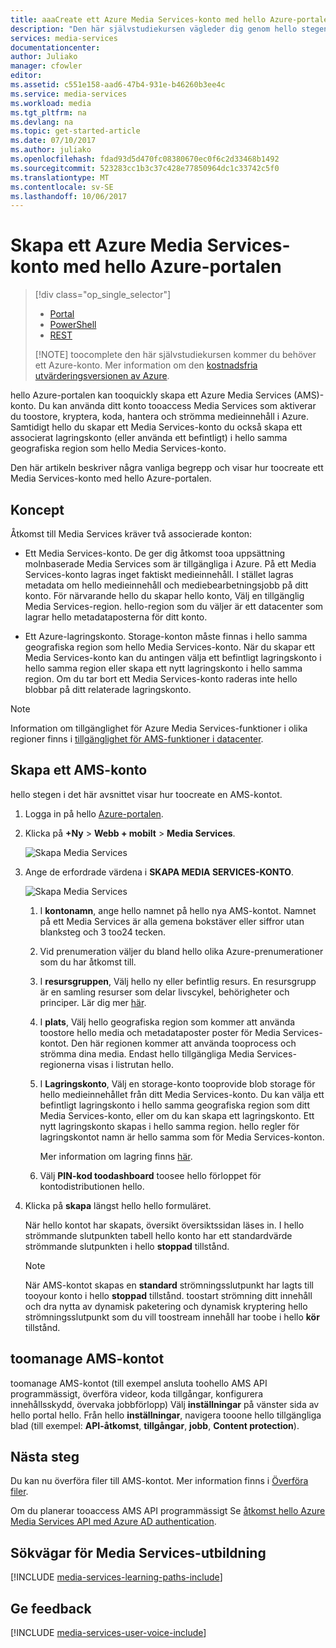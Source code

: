```yaml
---
title: aaaCreate ett Azure Media Services-konto med hello Azure-portalen | Microsoft Docs
description: "Den här självstudiekursen vägleder dig genom hello stegen för att skapa ett Azure Media Services-konto med hello Azure-portalen."
services: media-services
documentationcenter: 
author: Juliako
manager: cfowler
editor: 
ms.assetid: c551e158-aad6-47b4-931e-b46260b3ee4c
ms.service: media-services
ms.workload: media
ms.tgt_pltfrm: na
ms.devlang: na
ms.topic: get-started-article
ms.date: 07/10/2017
ms.author: juliako
ms.openlocfilehash: fdad93d5d470fc08380670ec0f6c2d33468b1492
ms.sourcegitcommit: 523283cc1b3c37c428e77850964dc1c33742c5f0
ms.translationtype: MT
ms.contentlocale: sv-SE
ms.lasthandoff: 10/06/2017
---
```

# <a name="create-an-azure-media-services-account-using-hello-azure-portal"></a>Skapa ett Azure Media Services-konto med hello Azure-portalen
> [!div class="op_single_selector"]
> * [Portal](media-services-portal-create-account.md)
> * [PowerShell](media-services-manage-with-powershell.md)
> * [REST](https://docs.microsoft.com/rest/api/media/mediaservice)
> 
> [!NOTE]
> toocomplete den här självstudiekursen kommer du behöver ett Azure-konto. Mer information om den [kostnadsfria utvärderingsversionen av Azure](https://azure.microsoft.com/pricing/free-trial/). 
> 
> 

hello Azure-portalen kan tooquickly skapa ett Azure Media Services (AMS)-konto. Du kan använda ditt konto tooaccess Media Services som aktiverar du toostore, kryptera, koda, hantera och strömma medieinnehåll i Azure. Samtidigt hello du skapar ett Media Services-konto du också skapa ett associerat lagringskonto (eller använda ett befintligt) i hello samma geografiska region som hello Media Services-konto.

Den här artikeln beskriver några vanliga begrepp och visar hur toocreate ett Media Services-konto med hello Azure-portalen.

## <a name="concepts"></a>Koncept
Åtkomst till Media Services kräver två associerade konton:

* Ett Media Services-konto. De ger dig åtkomst tooa uppsättning molnbaserade Media Services som är tillgängliga i Azure. På ett Media Services-konto lagras inget faktiskt medieinnehåll. I stället lagras metadata om hello medieinnehåll och mediebearbetningsjobb på ditt konto. För närvarande hello du skapar hello konto, Välj en tillgänglig Media Services-region. hello-region som du väljer är ett datacenter som lagrar hello metadataposterna för ditt konto.
  
* Ett Azure-lagringskonto. Storage-konton måste finnas i hello samma geografiska region som hello Media Services-konto. När du skapar ett Media Services-konto kan du antingen välja ett befintligt lagringskonto i hello samma region eller skapa ett nytt lagringskonto i hello samma region. Om du tar bort ett Media Services-konto raderas inte hello blobbar på ditt relaterade lagringskonto.

> [!NOTE]
> Information om tillgänglighet för Azure Media Services-funktioner i olika regioner finns i [tillgänglighet för AMS-funktioner i datacenter](scenarios-and-availability.md#availability).

## <a name="create-an-ams-account"></a>Skapa ett AMS-konto
hello stegen i det här avsnittet visar hur toocreate en AMS-kontot.

1. Logga in på hello [Azure-portalen](https://portal.azure.com/).
2. Klicka på **+Ny** > **Webb + mobilt** > **Media Services**.
   
    ![Skapa Media Services](./media/media-services-create-account/media-services-new1.png)
3. Ange de erfordrade värdena i **SKAPA MEDIA SERVICES-KONTO**.
   
    ![Skapa Media Services](./media/media-services-create-account/media-services-new3.png)
   
   1. I **kontonamn**, ange hello namnet på hello nya AMS-kontot. Namnet på ett Media Services är alla gemena bokstäver eller siffror utan blanksteg och 3 too24 tecken.
   2. Vid prenumeration väljer du bland hello olika Azure-prenumerationer som du har åtkomst till.
   3. I **resursgruppen**, Välj hello ny eller befintlig resurs.  En resursgrupp är en samling resurser som delar livscykel, behörigheter och principer. Lär dig mer [här](../azure-resource-manager/resource-group-overview.md#resource-groups).
   4. I **plats**, Välj hello geografiska region som kommer att använda toostore hello media och metadataposter poster för Media Services-kontot. Den här regionen kommer att använda tooprocess och strömma dina media. Endast hello tillgängliga Media Services-regionerna visas i listrutan hello. 
   5. I **Lagringskonto**, Välj en storage-konto tooprovide blob storage för hello medieinnehållet från ditt Media Services-konto. Du kan välja ett befintligt lagringskonto i hello samma geografiska region som ditt Media Services-konto, eller om du kan skapa ett lagringskonto. Ett nytt lagringskonto skapas i hello samma region. hello regler för lagringskontot namn är hello samma som för Media Services-konton.
      
       Mer information om lagring finns [här](../storage/common/storage-introduction.md).
   6. Välj **PIN-kod toodashboard** toosee hello förloppet för kontodistributionen hello.
4. Klicka på **skapa** längst hello hello formuläret.
   
    När hello kontot har skapats, översikt översiktssidan läses in. I hello strömmande slutpunkten tabell hello konto har ett standardvärde strömmande slutpunkten i hello **stoppad** tillstånd. 

    >[!NOTE]
    >När AMS-kontot skapas en **standard** strömningsslutpunkt har lagts till tooyour konto i hello **stoppad** tillstånd. toostart strömning ditt innehåll och dra nytta av dynamisk paketering och dynamisk kryptering hello strömningsslutpunkt som du vill toostream innehåll har toobe i hello **kör** tillstånd. 
   
## <a name="toomanage-your-ams-account"></a>toomanage AMS-kontot

toomanage AMS-kontot (till exempel ansluta toohello AMS API programmässigt, överföra videor, koda tillgångar, konfigurera innehållsskydd, övervaka jobbförlopp) Välj **inställningar** på vänster sida av hello portal hello. Från hello **inställningar**, navigera tooone hello tillgängliga blad (till exempel: **API-åtkomst**, **tillgångar**, **jobb**, **Content protection**).


## <a name="next-steps"></a>Nästa steg

Du kan nu överföra filer till AMS-kontot. Mer information finns i [Överföra filer](media-services-portal-upload-files.md).

Om du planerar tooaccess AMS API programmässigt Se [åtkomst hello Azure Media Services API med Azure AD authentication](media-services-use-aad-auth-to-access-ams-api.md).

## <a name="media-services-learning-paths"></a>Sökvägar för Media Services-utbildning
[!INCLUDE [media-services-learning-paths-include](../../includes/media-services-learning-paths-include.md)]

## <a name="provide-feedback"></a>Ge feedback
[!INCLUDE [media-services-user-voice-include](../../includes/media-services-user-voice-include.md)]

